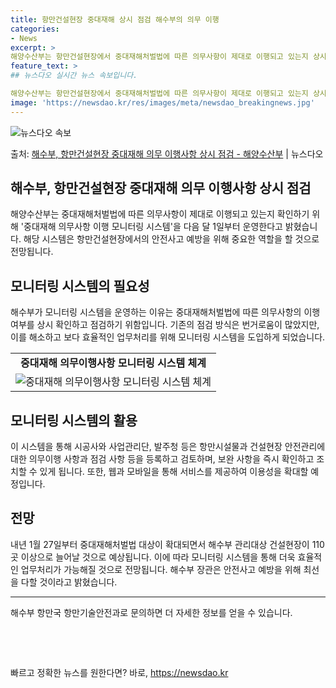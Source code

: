 ```yaml
---
title: 항만건설현장 중대재해 상시 점검 해수부의 의무 이행
categories:
- News
excerpt: >
해양수산부는 항만건설현장에서 중대재해처벌법에 따른 의무사항이 제대로 이행되고 있는지 상시 확인하고 점검하기 …
feature_text: >
## 뉴스다오 실시간 뉴스 속보입니다.

해양수산부는 항만건설현장에서 중대재해처벌법에 따른 의무사항이 제대로 이행되고 있는지 상시 확인하고 점검하기 …
image: 'https://newsdao.kr/res/images/meta/newsdao_breakingnews.jpg'
---
```


![뉴스다오 속보](https://newsdao.kr/res/images/meta/newsdao_breakingnews.jpg)

<p>출처: <a href="https://newsdao.kr/2677" rel="dofollow">해수부, 항만건설현장 중대재해 의무 이행사항 상시 점검 - 해양수산부</a> | 뉴스다오</p>

<h2 data-ke-size="size26">해수부, 항만건설현장 중대재해 의무 이행사항 상시 점검</h2>
<p data-ke-size="size16">해양수산부는 중대재해처벌법에 따른 의무사항이 제대로 이행되고 있는지 확인하기 위해 '중대재해 의무사항 이행 모니터링 시스템'을 다음 달 1일부터 운영한다고 밝혔습니다. 해당 시스템은 항만건설현장에서의 안전사고 예방을 위해 중요한 역할을 할 것으로 전망됩니다.</p>

<h2 data-ke-size="size24">모니터링 시스템의 필요성</h2>
<p data-ke-size="size16">해수부가 모니터링 시스템을 운영하는 이유는 중대재해처벌법에 따른 의무사항의 이행 여부를 상시 확인하고 점검하기 위함입니다. 기존의 점검 방식은 번거로움이 많았지만, 이를 해소하고 보다 효율적인 업무처리를 위해 모니터링 시스템을 도입하게 되었습니다.</p>

<table>
  <tr>
    <td style="text-align: center; height: 17px;"><b>중대재해 의무이행사항 모니터링 시스템 체계</b></td>
  </tr>
  <tr>
    <td style="text-align: center;"><img src="https://newsdao.kr/2677/image1.png" alt="중대재해 의무이행사항 모니터링 시스템 체계"></td>
  </tr>
</table>

<h2 data-ke-size="size24">모니터링 시스템의 활용</h2>
<p data-ke-size="size16">이 시스템을 통해 시공사와 사업관리단, 발주청 등은 항만시설물과 건설현장 안전관리에 대한 의무이행 사항과 점검 사항 등을 등록하고 검토하며, 보완 사항을 즉시 확인하고 조치할 수 있게 됩니다. 또한, 웹과 모바일을 통해 서비스를 제공하여 이용성을 확대할 예정입니다.</p>

<h2 data-ke-size="size24">전망</h2>
<p data-ke-size="size16">내년 1월 27일부터 중대재해처벌법 대상이 확대되면서 해수부 관리대상 건설현장이 110곳 이상으로 늘어날 것으로 예상됩니다. 이에 따라 모니터링 시스템을 통해 더욱 효율적인 업무처리가 가능해질 것으로 전망됩니다. 해수부 장관은 안전사고 예방을 위해 최선을 다할 것이라고 밝혔습니다.</p>

<hr>

<p data-ke-size="size16">해수부 항만국 항만기술안전과로 문의하면 더 자세한 정보를 얻을 수 있습니다.</p>
<p data-ke-size="size16">&nbsp;</p>
<p data-ke-size="size16">&nbsp;</p> 

빠르고 정확한 뉴스를 원한다면? 바로, <a href="https://newsdao.kr" rel="dofollow">https://newsdao.kr</a>


    
